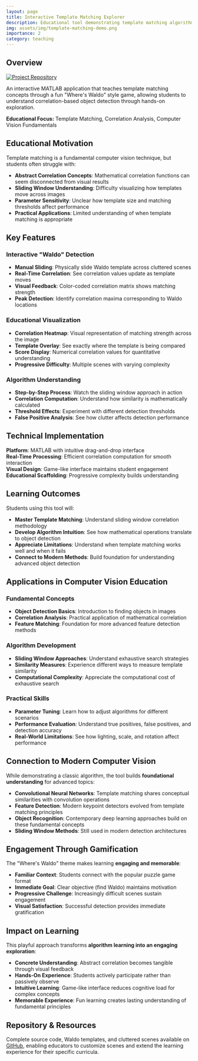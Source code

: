 ```yaml
---
layout: page
title: Interactive Template Matching Explorer
description: Educational tool demonstrating template matching algorithms through visual "Where's Waldo" gameplay
img: assets/img/template-matching-demo.png
importance: 2
category: teaching
---
```


## Overview

[![Project Repository](https://img.shields.io/badge/GitHub-Repository-blue?style=flat-square&logo=github)](https://github.com/amithjkamath/template-matching)

An interactive MATLAB application that teaches template matching concepts through a fun "Where's Waldo" style game, allowing students to understand correlation-based object detection through hands-on exploration.

**Educational Focus:** Template Matching, Correlation Analysis, Computer Vision Fundamentals

## Educational Motivation

Template matching is a fundamental computer vision technique, but students often struggle with:

- **Abstract Correlation Concepts**: Mathematical correlation functions can seem disconnected from visual results
- **Sliding Window Understanding**: Difficulty visualizing how templates move across images
- **Parameter Sensitivity**: Unclear how template size and matching thresholds affect performance
- **Practical Applications**: Limited understanding of when template matching is appropriate

## Key Features

### Interactive "Waldo" Detection
- **Manual Sliding**: Physically slide Waldo template across cluttered scenes
- **Real-Time Correlation**: See correlation values update as template moves
- **Visual Feedback**: Color-coded correlation matrix shows matching strength
- **Peak Detection**: Identify correlation maxima corresponding to Waldo locations

### Educational Visualization
- **Correlation Heatmap**: Visual representation of matching strength across the image
- **Template Overlay**: See exactly where the template is being compared
- **Score Display**: Numerical correlation values for quantitative understanding
- **Progressive Difficulty**: Multiple scenes with varying complexity

### Algorithm Understanding
- **Step-by-Step Process**: Watch the sliding window approach in action
- **Correlation Computation**: Understand how similarity is mathematically calculated
- **Threshold Effects**: Experiment with different detection thresholds
- **False Positive Analysis**: See how clutter affects detection performance

## Technical Implementation

**Platform**: MATLAB with intuitive drag-and-drop interface  
**Real-Time Processing**: Efficient correlation computation for smooth interaction  
**Visual Design**: Game-like interface maintains student engagement  
**Educational Scaffolding**: Progressive complexity builds understanding

## Learning Outcomes

Students using this tool will:
- **Master Template Matching**: Understand sliding window correlation methodology
- **Develop Algorithm Intuition**: See how mathematical operations translate to object detection
- **Appreciate Limitations**: Understand when template matching works well and when it fails
- **Connect to Modern Methods**: Build foundation for understanding advanced object detection

## Applications in Computer Vision Education

### Fundamental Concepts
- **Object Detection Basics**: Introduction to finding objects in images
- **Correlation Analysis**: Practical application of mathematical correlation
- **Feature Matching**: Foundation for more advanced feature detection methods

### Algorithm Development
- **Sliding Window Approaches**: Understand exhaustive search strategies
- **Similarity Measures**: Experience different ways to measure template similarity
- **Computational Complexity**: Appreciate the computational cost of exhaustive search

### Practical Skills
- **Parameter Tuning**: Learn how to adjust algorithms for different scenarios
- **Performance Evaluation**: Understand true positives, false positives, and detection accuracy
- **Real-World Limitations**: See how lighting, scale, and rotation affect performance

## Connection to Modern Computer Vision

While demonstrating a classic algorithm, the tool builds **foundational understanding** for advanced topics:

- **Convolutional Neural Networks**: Template matching shares conceptual similarities with convolution operations
- **Feature Detection**: Modern keypoint detectors evolved from template matching principles  
- **Object Recognition**: Contemporary deep learning approaches build on these fundamental concepts
- **Sliding Window Methods**: Still used in modern detection architectures

## Engagement Through Gamification

The "Where's Waldo" theme makes learning **engaging and memorable**:

- **Familiar Context**: Students connect with the popular puzzle game format
- **Immediate Goal**: Clear objective (find Waldo) maintains motivation
- **Progressive Challenge**: Increasingly difficult scenes sustain engagement
- **Visual Satisfaction**: Successful detection provides immediate gratification

## Impact on Learning

This playful approach transforms **algorithm learning into an engaging exploration**:

- **Concrete Understanding**: Abstract correlation becomes tangible through visual feedback
- **Hands-On Experience**: Students actively participate rather than passively observe
- **Intuitive Learning**: Game-like interface reduces cognitive load for complex concepts
- **Memorable Experience**: Fun learning creates lasting understanding of fundamental principles

## Repository & Resources

Complete source code, Waldo templates, and cluttered scenes available on [GitHub](https://github.com/amithjkamath/template-matching), enabling educators to customize scenes and extend the learning experience for their specific curricula.

